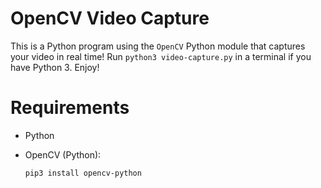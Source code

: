 # OpenCV Video Capture
This is a Python program using the `OpenCV` Python module that captures your video in real time! Run `python3 video-capture.py` in a terminal if you have Python 3. Enjoy!

# Requirements

- Python
- OpenCV (Python):

  ```
  pip3 install opencv-python
  
  ```
